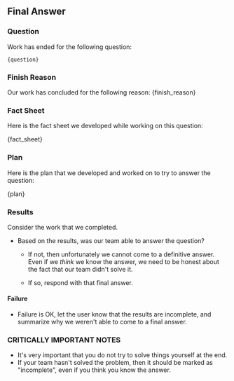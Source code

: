## Final Answer

### Question

Work has ended for the following question:

```text
{question}
```

### Finish Reason

Our work has concluded for the following reason: {finish_reason}

### Fact Sheet

Here is the fact sheet we developed while working on this question:

{fact_sheet}

### Plan

Here is the plan that we developed and worked on to try to answer the question:

{plan}

### Results

Consider the work that we completed. 

- Based on the results, was our team able to answer the question?
  - If not, then unfortunately we cannot come to a definitive answer. Even if we *think* we know the answer, we need to be honest about the fact that our team didn't solve it.

  - If so, respond with that final answer.

#### Failure

- Failure is OK, let the user know that the results are incomplete, and summarize why we weren't able to come to a final answer.

### CRITICALLY IMPORTANT NOTES

- It's very important that you do not try to solve things yourself at the end. 
- If your team hasn't solved the problem, then it should be marked as "incomplete", even if you think you know the answer.
